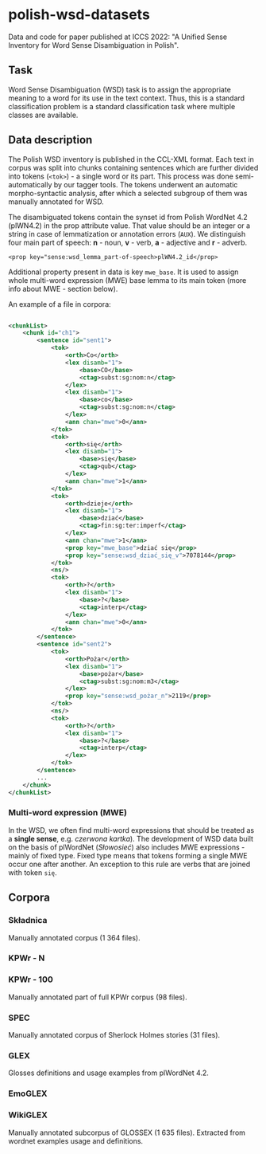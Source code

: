 # polish-wsd-datasets
Data and code for paper published at ICCS 2022: "A Unified Sense Inventory for 
Word Sense Disambiguation in Polish".

## Task
Word Sense Disambiguation (WSD) task is to assign the appropriate meaning to 
a word for its use in the text context. Thus, this is a standard classification 
problem is a standard classification task where multiple classes are available.

## Data description
The Polish WSD inventory is published in the CCL-XML format. Each text in corpus was split
into chunks containing sentences which are further divided into tokens (`<tok>`) -
a single word or its part. This process was done semi-automatically by our tagger tools.
The tokens underwent an automatic morpho-syntactic 
analysis, after which a selected subgroup of them was manually annotated for WSD.

The disambiguated tokens contain the synset id from Polish WordNet 4.2 (plWN4.2) in the 
prop attribute value. That value should be an integer or a string in case of lemmatization 
or annotation errors (`AUX`). We distinguish four main part of speech: __n__ - noun, __v__ - verb, 
__a__ - adjective and __r__ - adverb.
```
<prop key="sense:wsd_lemma_part-of-speech>plWN4.2_id</prop>
```

Additional property present in data is key `mwe_base`. It is used to assign whole
multi-word expression (MWE) base lemma to its main token (more info about MWE - section below).

An example of a file in corpora:
```xml

<chunkList>
    <chunk id="ch1">
        <sentence id="sent1">
            <tok>
                <orth>Co</orth>
                <lex disamb="1">
                    <base>CO</base>
                    <ctag>subst:sg:nom:n</ctag>
                </lex>
                <lex disamb="1">
                    <base>co</base>
                    <ctag>subst:sg:nom:n</ctag>
                </lex>
                <ann chan="mwe">0</ann>
            </tok>
            <tok>
                <orth>się</orth>
                <lex disamb="1">
                    <base>się</base>
                    <ctag>qub</ctag>
                </lex>
                <ann chan="mwe">1</ann>
            </tok>
            <tok>
                <orth>dzieje</orth>
                <lex disamb="1">
                    <base>dziać</base>
                    <ctag>fin:sg:ter:imperf</ctag>
                </lex>
                <ann chan="mwe">1</ann>
                <prop key="mwe_base">dziać się</prop>
                <prop key="sense:wsd_dziać_się_v">7078144</prop>
            </tok>
            <ns/>
            <tok>
                <orth>?</orth>
                <lex disamb="1">
                    <base>?</base>
                    <ctag>interp</ctag>
                </lex>
                <ann chan="mwe">0</ann>
            </tok>
        </sentence>
        <sentence id="sent2">
            <tok>
                <orth>Pożar</orth>
                <lex disamb="1">
                    <base>pożar</base>
                    <ctag>subst:sg:nom:m3</ctag>
                </lex>
                <prop key="sense:wsd_pożar_n">2119</prop>
            </tok>
            <ns/>
            <tok>
                <orth>?</orth>
                <lex disamb="1">
                    <base>?</base>
                    <ctag>interp</ctag>
                </lex>
            </tok>
        </sentence>
        ...
    </chunk>
</chunkList>
```

### Multi-word expression (MWE)

In the WSD, we often find multi-word expressions that should be treated as a __single sense__, 
e.g. _czerwona kartka_). The development of WSD data built on the basis of plWordNet (_Słowosieć_) 
also includes MWE expressions - mainly of fixed type.
Fixed type means that tokens forming a single MWE occur one after another. 
An exception to this rule are verbs that are joined with token `się`. 


## Corpora

### Składnica
Manually annotated corpus (1 364 files).

### KPWr - N


### KPWr - 100
Manually annotated part of full KPWr corpus (98 files). 

### SPEC
Manually annotated corpus of Sherlock Holmes stories (31 files).

### GLEX
Glosses definitions and usage examples from plWordNet 4.2.

### EmoGLEX

### WikiGLEX
Manually annotated subcorpus of GLOSSEX (1 635 files). Extracted from wordnet examples usage and 
definitions. 


